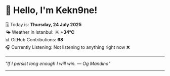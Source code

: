 # 👋 Hello, I'm Kekn9ne!

🗓️ Today is: **Thursday, 24 July 2025**  
🌤️ Weather in Istanbul: **☀️   +34°C**  
📊 GitHub Contributions: **68**  
🎧 Currently Listening: Not listening to anything right now ❌

---

_"If I persist long enough I will win. — *Og Mandino*"_

---
